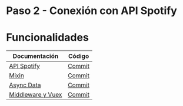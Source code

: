 # Paso 2 - Conexión con API Spotify

Funcionalidades
=================

| Documentación                                             | Código                                                              |
| --------------------------------------------------------- | ------------------------------------------------------------------- |
| [API Spotify](2-1-api-spotify.md)     | [Commit](https://github.com/cristinafsanz/taller-nuxt/commit/2453111a398ee4cf7536ecc790885a842154b28d)    |
| [Mixin](2-2-mixins.md)     | [Commit](https://github.com/cristinafsanz/taller-nuxt/commit/ee3474264733ca50d6142d8e33d85db5bb929a96)    |
| [Async Data](2-3-async-data.md)     | [Commit](https://github.com/cristinafsanz/taller-nuxt/commit/f85d42234c014796b13926d02cfd21360e86da0e)    |
| [Middleware y Vuex](2-4-middleware-vuex.md)     | [Commit](https://github.com/cristinafsanz/taller-nuxt/commit/b1d14651f877c8921cc72dcbc34522fec2430cee)    |
